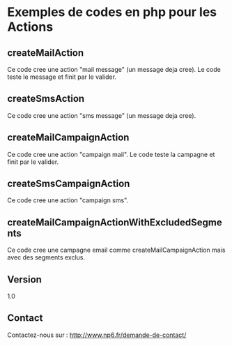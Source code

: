 Exemples de codes en php pour les Actions
==

createMailAction
--

Ce code cree une action "mail message" (un message deja cree). Le code teste le message et finit par le valider.

createSmsAction
--

Ce code cree une action "sms message" (un message deja cree).

createMailCampaignAction
--

Ce code cree une action "campaign mail". Le code teste la campagne et finit par le valider.

createSmsCampaignAction
--

Ce code cree une action "campaign sms".

createMailCampaignActionWithExcludedSegments
--

Ce code cree une campagne email comme createMailCampaignAction mais avec des segments exclus.

Version
--

1.0

Contact
--

Contactez-nous sur : http://www.np6.fr/demande-de-contact/
